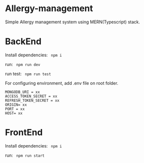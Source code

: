 # Allergy-management
Simple Allergy management system using MERN(Typescript) stack.

# BackEnd
Install dependencies: ``` npm i```

run: ``` npm run dev```

run test: ``` npm run test```

For configuring environment, add .env file on root folder.
```agsl
MONGODB_URI = xx
ACCESS_TOKEN_SECRET = xx
REFRESH_TOKEN_SECRET = xx
ORIGIN= xx
PORT = xx
HOST= xx
```

# FrontEnd
Install dependencies: ``` npm i```

run: ``` npm run start```